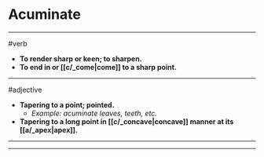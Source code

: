 # Acuminate
---
#verb
- **To render sharp or keen; to sharpen.**
- **To end in or [[c/_come|come]] to a sharp point.**
---
#adjective
- **Tapering to a point; pointed.**
	- _Example: acuminate leaves, teeth, etc._
- **Tapering to a long point in [[c/_concave|concave]] manner at its [[a/_apex|apex]].**
---
---
